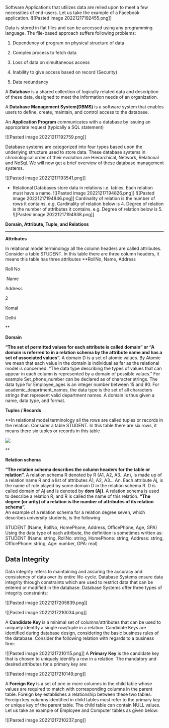 Software Applications that utilizes data are relied upon to meet a few necessities of end-users. Let us take the example of a Facebook application.
![[Pasted image 20221217192455.png]]

Data is stored in flat files and can be accessed using any programming language. The file-based approach suffers following problems:

1.  Dependency of program on physical structure of data
    
2.  Complex process to fetch data
    
3.  Loss of data on simultaneous access
    
4.  Inability to give access based on record (Security)
    
5.  Data redundancy

A **Database** is a shared collection of logically related data and description of these data, designed to meet the information needs of an organization.

A **Database Management System(DBMS)** is a software system that enables users to define, create, maintain, and control access to the database.

An **Application Program** communicates with a database by issuing an appropriate request (typically a SQL statement)

![[Pasted image 20221217192759.png]]

Database systems are categorized into four types based upon the underlying structure used to store data. These database systems in chronological order of their evolution are Hierarchical, Network, Relational and NoSql. We will now get a brief overview of these database management systems.

![[Pasted image 20221217193541.png]]

-  Relational Databases store data in relations i.e. tables. Each relation must have a name.
![[Pasted image 20221217194826.png]]
![[Pasted image 20221217194846.png]]
Cardinality of relation is the number of rows it contains. e.g. Cardinality of relation below is 4.
Degree of relation is the number of attributes it contains. e.g. Degree of relation below is 5.
![[Pasted image 20221217194938.png]]

**Domain, Attribute, Tuple, and Relations**

---

**Attributes**

In relational model terminology all the column headers are called attributes. Consider a table STUDENT. In this table there are three column headers, it means this table has three attributes **RollNo, Name, Address

Roll No

 Name

Address

2

Komal

Delhi









**

**Domain**

**“The set of permitted values for each attribute is called domain” or “A domain is referred to in a relation schema by the attribute name and has a set of associated values”.** A domain D is a set of atomic values. By Atomic we mean that each value in the domain is individual as far as the relational model is concerned. “The data type describing the types of values that can appear in each column is represented by a domain of possible values.” For example Set_phone_number can be declared as of character strings. The data type for Employee_ages is an integer number between 15 and 80. For academic_deaprtment_names, the data type is the set of all characters strings that represent valid department names. A domain is thus given a name, data type, and format.

**Tuples / Records**

**In relational model terminology all the rows are called tuples or records in the relation. Consider a table STUDENT. In this table there are six rows, it means there six tuples or records in this table

[![](https://sites.google.com/site/merasemester/_/rsrc/1305106444614/dbm/relational-model/tuple_record.bmp)](https://sites.google.com/site/merasemester/dbm/relational-model/tuple_record.bmp?attredirects=0)

**

**Relation schema**

**“The relation schema describes the column headers for the table or relation”.** A relation schema R denoted by R (A1, A2, A3…An), is made up of a relation name R and a list of attributes A1, A2, A3… An. Each attribute Aj, is the name of role played by some domain D in the relation schema R. D is called domain of Aj and is denoted by **dom (Aj)**. A relation schema is used to describe a relation R, and R is called the name of this relation. **“The degree (or arity) of a relation is the number of attributes of its relation schema”.**  
An example of a relation schema for a relation degree seven, which describes university students, is the following  
  
STUDENT (Name, RollNo, HomePhone, Address, OfficePhone, Age, GPA)  
Using the data type of each attribute, the definition is sometimes written as:  
STUDENT (Name: string, RollNo: string, HomePhone: string, Address: string, OfficePhone: string, Age: number, GPA: real)


## Data Integrity 

Data integrity refers to maintaining and assuring the accuracy and consistency of data over its entire life-cycle. Database Systems ensure data integrity through constraints which are used to restrict data that can be entered or modified in the database. Database Systems offer three types of integrity constraints:

![[Pasted image 20221217205839.png]]

![[Pasted image 20221217210034.png]]

A **Candidate Key** is a minimal set of columns/attributes that can be used to uniquely identify a single row/tuple in a relation. Candidate Keys are identified during database design, considering the basic business rules of the database. Consider the following relation with regards to a business firm:

![[Pasted image 20221217210115.png]]
A **Primary** **Key** is the candidate key that is chosen to uniquely identify a row in a relation. The mandatory and desired attributes for a primary key are:

![[Pasted image 20221217210149.png]]

A **Foreign Key** is a set of one or more columns in the child table whose values are required to match with corresponding columns in the parent table. Foreign key establishes a relationship between these two tables. Foreign key columns identified in child tables must refer to the primary key or unique key of the parent table. The child table can contain NULL values. Let us take an example of Employee and Computer tables as given below:

![[Pasted image 20221217210237.png]]